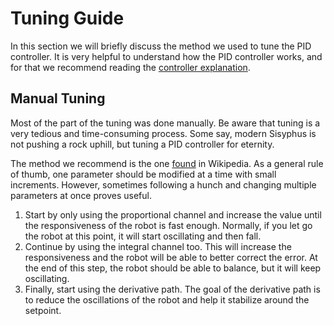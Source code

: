 # Tuning Guide

In this section we will briefly discuss the method we used to tune the PID controller. It is very helpful to understand how the PID controller works, and for that we recommend reading the [controller explanation](../software/controller.md). 

## Manual Tuning

Most of the part of the tuning was done manually. Be aware that tuning is a very tedious and time-consuming process. Some say, modern Sisyphus is not pushing a rock uphill, but tuning a PID controller for eternity. 

The method we recommend is the one [found](https://en.wikipedia.org/wiki/PID_controller#Manual_tuning) in Wikipedia. As a general rule of thumb, one parameter should be modified at a time with small increments. However, sometimes following a hunch and changing multiple parameters at once proves useful. 

1. Start by only using the proportional channel and increase the value until the responsiveness of the robot is fast enough. Normally, if you let go the robot at this point, it will start oscillating and then fall. 
2. Continue by using the integral channel too. This will increase the responsiveness and the robot will be able to better correct the error. At the end of this step, the robot should be able to balance, but it will keep oscillating.  
3. Finally, start using the derivative path. The goal of the derivative path is to reduce the oscillations of the robot and help it stabilize around the setpoint.
